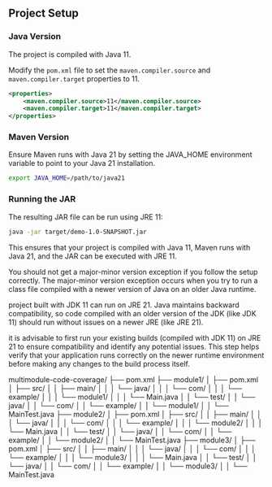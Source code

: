 ## Project Setup

### Java Version

The project is compiled with Java 11.

Modify the `pom.xml` file to set the `maven.compiler.source` and `maven.compiler.target` properties to 11.

```xml
<properties>
    <maven.compiler.source>11</maven.compiler.source>
    <maven.compiler.target>11</maven.compiler.target>
</properties>
```

### Maven Version

Ensure Maven runs with Java 21 by setting the JAVA_HOME environment variable to point to your Java 21 installation.

```sh
export JAVA_HOME=/path/to/java21
```

### Running the JAR

The resulting JAR file can be run using JRE 11:

```sh
java -jar target/demo-1.0-SNAPSHOT.jar
```

This ensures that your project is compiled with Java 11, Maven runs with Java 21, and the JAR can be executed with JRE 11.


You should not get a major-minor version exception if you follow the setup correctly. The major-minor version exception occurs when you try to run a class file compiled with a newer version of Java on an older Java runtime.

project built with JDK 11 can run on JRE 21. Java maintains backward compatibility, so code compiled with an older version of the JDK (like JDK 11) should run without issues on a newer JRE (like JRE 21).

it is advisable to first run your existing builds (compiled with JDK 11) on JRE 21 to ensure compatibility and identify any potential issues. This step helps verify that your application runs correctly on the newer runtime environment before making any changes to the build process itself.

multimodule-code-coverage/
├── pom.xml
├── module1/
│   ├── pom.xml
│   ├── src/
│   │   ├── main/
│   │   │   └── java/
│   │   │       └── com/
│   │   │           └── example/
│   │   │               └── module1/
│   │   │                   └── Main.java
│   │   └── test/
│   │       └── java/
│   │           └── com/
│   │               └── example/
│   │                   └── module1/
│   │                       └── MainTest.java
├── module2/
│   ├── pom.xml
│   ├── src/
│   │   ├── main/
│   │   │   └── java/
│   │   │       └── com/
│   │   │           └── example/
│   │   │               └── module2/
│   │   │                   └── Main.java
│   │   └── test/
│   │       └── java/
│   │           └── com/
│   │               └── example/
│   │                   └── module2/
│   │                       └── MainTest.java
├── module3/
│   ├── pom.xml
│   ├── src/
│   │   ├── main/
│   │   │   └── java/
│   │   │       └── com/
│   │   │           └── example/
│   │   │               └── module3/
│   │   │                   └── Main.java
│   │   └── test/
│   │       └── java/
│   │           └── com/
│   │               └── example/
│   │                   └── module3/
│   │                       └── MainTest.java